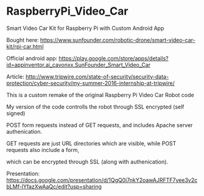 # RaspberryPi_Video_Car
Smart Video Car Kit for Raspberry Pi with Custom Android App

Bought here: https://www.sunfounder.com/robotic-drone/smart-video-car-kit/rpi-car.html

Official android app: https://play.google.com/store/apps/details?id=appinventor.ai_cavonxx.SunFounder_Smart_Video_Car

Article: http://www.tripwire.com/state-of-security/security-data-protection/cyber-security/my-summer-2016-internship-at-tripwire/

This is a custom remake of the original Raspberry Pi Video Car Robot code

My version of the code controlls the robot through SSL encrypted (self signed)

POST form requests instead of GET requests, and includes Apache server authenication. 

GET requests are just URL directories which are visible, while POST requests also include a form,

which can be encrypted through SSL (along with authenication).

Presentation: https://docs.google.com/presentation/d/1QgQ0i7nkY2oawAJRFTF7yee3v2cbLMf-IYfazXwAaQc/edit?usp=sharing
